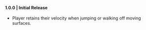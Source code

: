 #### 1.0.0 | Initial Release
- Player retains their velocity when jumping or walking off moving surfaces.